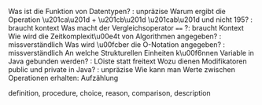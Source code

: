 Was ist die Funktion von Datentypen? : unpräzise
Warum ergibt die Operation \u201ca\u201d + \u201cb\u201d \u201cab\u201d und nicht 195? : braucht kontext
Was macht der Vergleichsoperator `==` ?: braucht Kontext
Wie wird die Zeitkomplexit\u00e4t von Algorithmen angegeben? : missverständlich
Was wird \u00fcber die O-Notation angegeben? : missverständlich
An welche Strukturellen Einheiten k\u00f6nnen Variable in Java gebunden werden? : LOiste statt freitext
Wozu dienen Modifikatoren public und private in Java? : unpräzise
Wie kann man Werte zwischen Operationen erhalten: Aufzählung


definition, procedure, choice, reason, comparison, description

